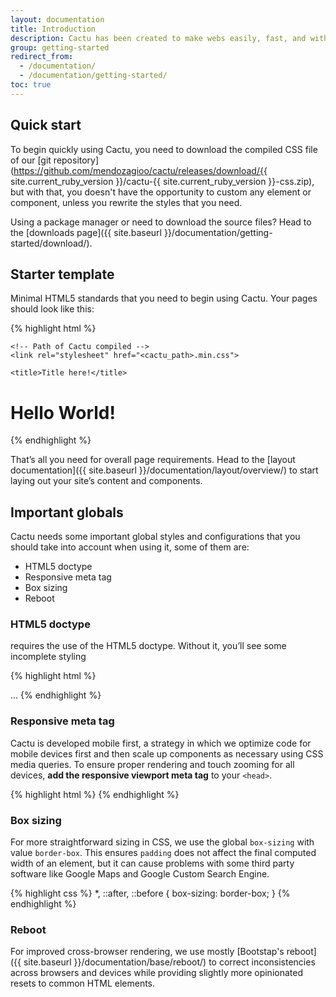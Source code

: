 ```yaml
---
layout: documentation
title: Introduction
description: Cactu has been created to make webs easily, fast, and with the minimal styles to be customized and to be able to scale it up what you want.
group: getting-started
redirect_from:
  - /documentation/
  - /documentation/getting-started/
toc: true
---
```


## Quick start

To begin quickly using Cactu, you need to download the compiled CSS file of our [git repository](https://github.com/mendozagioo/cactu/releases/download/{{ site.current_ruby_version }}/cactu-{{ site.current_ruby_version }}-css.zip), but with that, you doesn't have the opportunity to custom any element or component, unless you rewrite the styles that you need.

Using a package manager or need to download the source files? Head to the [downloads page]({{ site.baseurl }}/documentation/getting-started/download/).


## Starter template

Minimal HTML5 standards that you need to begin using Cactu. Your pages should look like this:

{% highlight html %}
<!DOCTYPE html>
<html lang="en">
  <head>
    <!-- Required meta tags -->
    <meta charset="utf-8">
    <meta http-equiv="X-UA-Compatible" content="IE=edge">
    <meta name="viewport" content="width=device-width, initial-scale=1, maximum-scale=1, user-scalable=no, shrink-to-fit=no">
    
    <!-- Path of Cactu compiled -->
    <link rel="stylesheet" href="<cactu_path>.min.css">
    
    <title>Title here!</title>
  </head>
  <body>
    <h1>Hello World!</h1>
  </body>
</html>
{% endhighlight %}

That’s all you need for overall page requirements. Head to the [layout documentation]({{ site.baseurl }}/documentation/layout/overview/) to start laying out your site’s content and components.


## Important globals

Cactu needs some important global styles and configurations that you should take into account when using it, some of them are:
* HTML5 doctype
* Responsive meta tag
* Box sizing
* Reboot


### HTML5 doctype

requires the use of the HTML5 doctype. Without it, you’ll see some incomplete styling

{% highlight html %}
<!DOCTYPE html>
<html lang="en">
  ...
</html>
{% endhighlight %}


### Responsive meta tag

Cactu is developed mobile first, a strategy in which we optimize code for mobile devices first and then scale up components as necessary using CSS media queries. To ensure proper rendering and touch zooming for all devices, **add the responsive viewport meta tag** to your `<head>`.

{% highlight html %}
<meta name="viewport" content="width=device-width, initial-scale=1, maximum-scale=1, user-scalable=no, shrink-to-fit=no">
{% endhighlight %}


### Box sizing

For more straightforward sizing in CSS, we use the global `box-sizing` with value `border-box`. This ensures `padding` does not affect the final computed width of an element, but it can cause problems with some third party software like Google Maps and Google Custom Search Engine.

{% highlight css %}
*, ::after, ::before {
  box-sizing: border-box;
}
{% endhighlight %}


### Reboot

For improved cross-browser rendering, we use mostly [Bootstap's reboot]({{ site.baseurl }}/documentation/base/reboot/) to correct inconsistencies across browsers and devices while providing slightly more opinionated resets to common HTML elements.